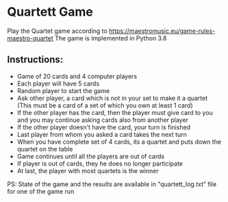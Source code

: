 # Quartett Game #

Play the Quartet game according to https://maestromusic.eu/game-rules-maestro-quartet
The game is implemented in Python 3.8


Instructions:
------------------------------------------------------------------------------------

* Game of 20 cards and 4 computer players
* Each player will have 5 cards
* Random player to start the game
* Ask other player, a card which is not in your set to make it a quartet (This must be a card of a set of which you own at least 1 card)
* If the other player has the card, then the player must give card to you and you may continue asking cards also from another player
* If the other player doesn't have the card, your turn is finished
* Last player from whom you asked a card takes the next turn
* When you have complete set of 4 cards, its a quartet and puts down the quartet on the table
* Game continues until all the players are out of cards
* If player is out of cards, they he does no longer participate
* At last, the player with most quartets is the winner


PS: State of the game and the results are available in "quartett_log.txt" file for one of the game run
